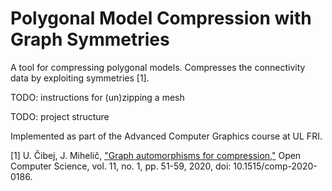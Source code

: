 # Polygonal Model Compression with Graph Symmetries

A tool for compressing polygonal models. Compresses the connectivity data by exploiting symmetries [1].

TODO: instructions for (un)zipping a mesh

TODO: project structure

Implemented as part of the Advanced Computer Graphics course at UL FRI.

[1] U. Čibej, J. Mihelič, ["Graph automorphisms for compression,"](https://www.degruyter.com/document/doi/10.1515/comp-2020-0186/html) Open Computer Science, vol. 11, no. 1, pp. 51-59, 2020, doi: 10.1515/comp-2020-0186.